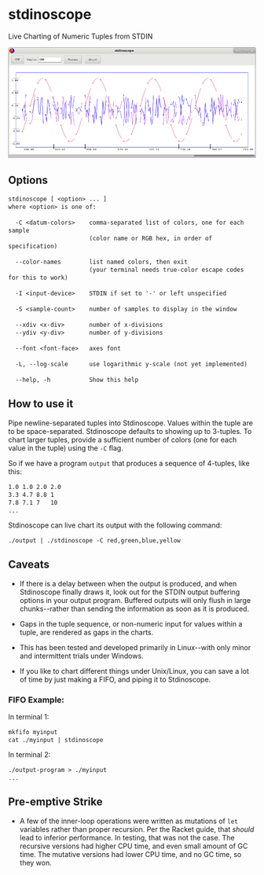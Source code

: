 # stdinoscope
Live Charting of Numeric Tuples from STDIN

![Stdinoscope](stdinoscope.png)

## Options
```
stdinoscope [ <option> ... ]
where <option> is one of:

  -C <datum-colors>    comma-separated list of colors, one for each sample
                       (color name or RGB hex, in order of specification)

  --color-names        list named colors, then exit
                       (your terminal needs true-color escape codes for this to work)

  -I <input-device>    STDIN if set to '-' or left unspecified

  -S <sample-count>    number of samples to display in the window

  --xdiv <x-div>       number of x-divisions
  --ydiv <y-div>       number of y-divisions

  --font <font-face>   axes font

  -L, --log-scale      use logarithmic y-scale (not yet implemented)

  --help, -h           Show this help
```

## How to use it

Pipe newline-separated tuples into Stdinoscope.  Values within the tuple are to be space-separated.  Stdinoscope defaults to showing up to 3-tuples.  To chart larger tuples, provide a sufficient number of colors (one for each value in the tuple) using the `-C` flag.

So if we have a program `output` that produces a sequence of 4-tuples, like this:

```
1.0 1.0 2.0 2.0
3.3 4.7 8.8 1
7.8 7.1 7   10
...
```

Stdinoscope can live chart its output with the following command:

```
./output | ./stdinoscope -C red,green,blue,yellow
```

## Caveats

- If there is a delay between when the output is produced, and when Stdinoscope finally draws it, look out for the STDIN output buffering options in your output program.  Buffered outputs will only flush in large chunks--rather than sending the information as soon as it is produced.

- Gaps in the tuple sequence, or non-numeric input for values within a tuple, are rendered as gaps in the charts.

- This has been tested and developed primarily in Linux--with only minor and intermittent trials under Windows.

- If you like to chart different things under Unix/Linux, you can save a lot of time by just making a FIFO, and piping it to Stdinoscope.

### FIFO Example:

In terminal 1:
```
mkfifo myinput
cat ./myinput | stdinoscope
```

In terminal 2:
```
./output-program > ./myinput
...
```

## Pre-emptive Strike

- A few of the inner-loop operations were written as mutations of `let` variables rather than proper recursion.  Per the Racket guide, that *should* lead to inferior performance.  In testing, that was not the case.  The recursive versions had higher CPU time, and even small amount of GC time.  The mutative versions had lower CPU time, and no GC time, so they won.
